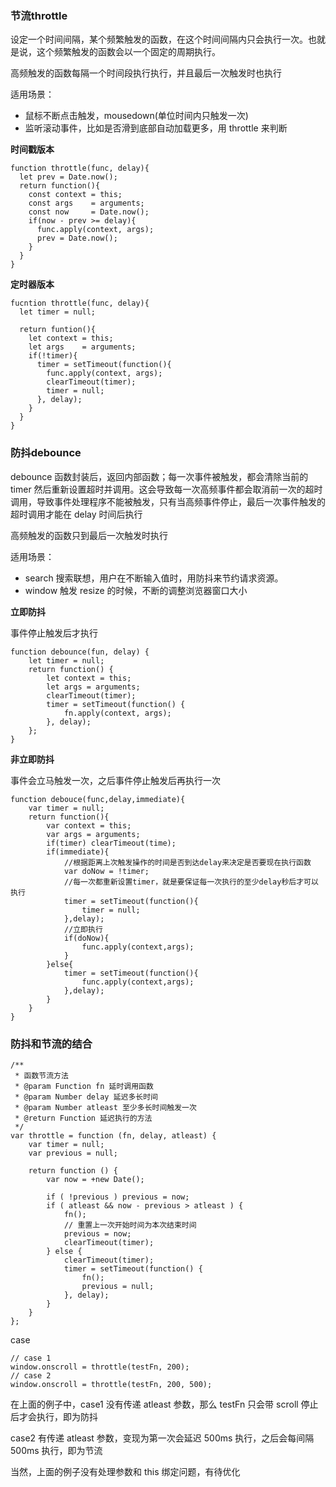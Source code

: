 ### 节流throttle

设定一个时间间隔，某个频繁触发的函数，在这个时间间隔内只会执行一次。也就是说，这个频繁触发的函数会以一个固定的周期执行。

高频触发的函数每隔一个时间段执行执行，并且最后一次触发时也执行

适用场景：

-   鼠标不断点击触发，mousedown(单位时间内只触发一次)
-   监听滚动事件，比如是否滑到底部自动加载更多，用 throttle 来判断

**时间戳版本**

```
function throttle(func, delay){
  let prev = Date.now();
  return function(){
    const context = this;
    const args    = arguments;
    const now     = Date.now();
    if(now - prev >= delay){
      func.apply(context, args);
      prev = Date.now();
    }
  }
}

```

**定时器版本**

```
fucntion throttle(func, delay){
  let timer = null;

  return funtion(){
    let context = this;
    let args    = arguments;
    if(!timer){
      timer = setTimeout(function(){
        func.apply(context, args);
        clearTimeout(timer);
        timer = null;
      }, delay);
    }
  }
}
```

### 防抖debounce

debounce 函数封装后，返回内部函数；每一次事件被触发，都会清除当前的 timer 然后重新设置超时并调用。这会导致每一次高频事件都会取消前一次的超时调用，导致事件处理程序不能被触发，只有当高频事件停止，最后一次事件触发的超时调用才能在 delay 时间后执行

高频触发的函数只到最后一次触发时执行

适用场景：

-   search 搜索联想，用户在不断输入值时，用防抖来节约请求资源。
-   window 触发 resize 的时候，不断的调整浏览器窗口大小

**立即防抖**

事件停止触发后才执行

```
function debounce(fun, delay) {
    let timer = null;
    return function() {
        let context = this;
        let args = arguments;
        clearTimeout(timer);
        timer = setTimeout(function() {
            fn.apply(context, args);
        }, delay);
    };
}
```

**非立即防抖**

事件会立马触发一次，之后事件停止触发后再执行一次

```
function debouce(func,delay,immediate){
    var timer = null;
    return function(){
        var context = this;
        var args = arguments;
        if(timer) clearTimeout(time);
        if(immediate){
            //根据距离上次触发操作的时间是否到达delay来决定是否要现在执行函数
            var doNow = !timer;
            //每一次都重新设置timer，就是要保证每一次执行的至少delay秒后才可以执行
            timer = setTimeout(function(){
                timer = null;
            },delay);
            //立即执行
            if(doNow){
                func.apply(context,args);
            }
        }else{
            timer = setTimeout(function(){
                func.apply(context,args);
            },delay);
        }
    }
}
```


### 防抖和节流的结合

```
/**
 * 函数节流方法
 * @param Function fn 延时调用函数
 * @param Number delay 延迟多长时间
 * @param Number atleast 至少多长时间触发一次
 * @return Function 延迟执行的方法
 */
var throttle = function (fn, delay, atleast) {
    var timer = null;
    var previous = null;

    return function () {
        var now = +new Date();

        if ( !previous ) previous = now;
        if ( atleast && now - previous > atleast ) {
            fn();
            // 重置上一次开始时间为本次结束时间
            previous = now;
            clearTimeout(timer);
        } else {
            clearTimeout(timer);
            timer = setTimeout(function() {
                fn();
                previous = null;
            }, delay);
        }
    }
};
```

case

```
// case 1
window.onscroll = throttle(testFn, 200);
// case 2
window.onscroll = throttle(testFn, 200, 500);
```

在上面的例子中，case1 没有传递 atleast 参数，那么 testFn 只会带 scroll 停止后才会执行，即为防抖

case2 有传递 atleast 参数，变现为第一次会延迟 500ms 执行，之后会每间隔 500ms 执行，即为节流

当然，上面的例子没有处理参数和 this 绑定问题，有待优化
